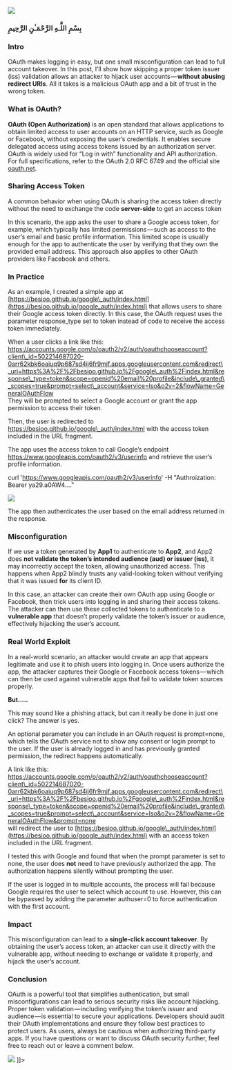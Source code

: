 ![](https://cdn-images-1.medium.com/max/1024/1*v_MYqiBJRuorhswKKhl_KA.png)

### بِسْمِ اللَّـهِ الرَّحْمَـٰنِ الرَّحِيمِ

### Intro

OAuth makes logging in easy, but one small misconfiguration can lead to full account takeover. In this post, I’ll show how skipping a proper token issuer (iss) validation allows an attacker to hijack user accounts — **without abusing redirect URIs**. All it takes is a malicious OAuth app and a bit of trust in the wrong token.

### What is OAuth?

**OAuth (Open Authorization)** is an open standard that allows applications to obtain limited access to user accounts on an HTTP service, such as Google or Facebook, without exposing the user’s credentials. It enables secure delegated access using access tokens issued by an authorization server. OAuth is widely used for “Log in with” functionality and API authorization. For full specifications, refer to the OAuth 2.0 RFC 6749 and the official site [oauth.net](https://oauth.net/).

### Sharing Access Token

A common behavior when using OAuth is sharing the access token directly without the need to exchange the code **server-side** to get an access token

In this scenario, the app asks the user to share a Google access token, for example, which typically has limited permissions — such as access to the user’s email and basic profile information. This limited scope is usually enough for the app to authenticate the user by verifying that they own the provided email address. This approach also applies to other OAuth providers like Facebook and others.

### In Practice

As an example, I created a simple app at [https://besioo.github.io/google\_auth/index.html](https://besioo.github.io/google_auth/index.html) that allows users to share their Google access token directly. In this case, the OAuth request uses the parameter response\_type set to token instead of code to receive the access token immediately.

When a user clicks a link like this: https://accounts.google.com/o/oauth2/v2/auth/oauthchooseaccount?client\_id=502214687020-0arr62kbk6oaiuq9p687sd4ij6fr9mjf.apps.googleusercontent.com&redirect\_uri=https%3A%2F%2Fbesioo.github.io%2Fgoogle\_auth%2Findex.html&response\_type=token&scope=openid%20email%20profile&include\_granted\_scopes=true&prompt=select\_account&service=lso&o2v=2&flowName=GeneralOAuthFlow  
They will be prompted to select a Google account or grant the app permission to access their token.

Then, the user is redirected to https://besioo.github.io/google\_auth/index.html with the access token included in the URL fragment.

The app uses the access token to call Google’s endpoint https://www.googleapis.com/oauth2/v3/userinfo and retrieve the user’s profile information.

curl 'https://www.googleapis.com/oauth2/v3/userinfo' -H "Authroization: Bearer ya29.a0AW4...."

![](https://cdn-images-1.medium.com/max/1024/1*abbpnqiM8IYQG4-sXto5NA.png)

The app then authenticates the user based on the email address returned in the response.

### Misconfiguration

If we use a token generated by **App1** to authenticate to **App2**, and App2 does **not validate the token’s intended audience (aud) or issuer (iss)**, it may incorrectly accept the token, allowing unauthorized access. This happens when App2 blindly trusts any valid-looking token without verifying that it was issued **for** its client ID.

In this case, an attacker can create their own OAuth app using Google or Facebook, then trick users into logging in and sharing their access tokens. The attacker can then use these collected tokens to authenticate to a **vulnerable app** that doesn’t properly validate the token’s issuer or audience, effectively hijacking the user’s account.

### Real World Exploit

In a real-world scenario, an attacker would create an app that appears legitimate and use it to phish users into logging in. Once users authorize the app, the attacker captures their Google or Facebook access tokens — which can then be used against vulnerable apps that fail to validate token sources properly.

**But…..**

This may sound like a phishing attack, but can it really be done in just one click? The answer is yes.

An optional parameter you can include in an OAuth request is prompt=none, which tells the OAuth service not to show any consent or login prompt to the user. If the user is already logged in and has previously granted permission, the redirect happens automatically.

A link like this:  
https://accounts.google.com/o/oauth2/v2/auth/oauthchooseaccount?client\_id=502214687020-0arr62kbk6oaiuq9p687sd4ij6fr9mjf.apps.googleusercontent.com&redirect\_uri=https%3A%2F%2Fbesioo.github.io%2Fgoogle\_auth%2Findex.html&response\_type=token&scope=openid%20email%20profile&include\_granted\_scopes=true&prompt=select\_account&service=lso&o2v=2&flowName=GeneralOAuthFlow&prompt=none  
will redirect the user to [https://besioo.github.io/google\_auth/index.html](https://besioo.github.io/google_auth/index.html) with an access token included in the URL fragment.

I tested this with Google and found that when the prompt parameter is set to none, the user does **not** need to have previously authorized the app. The authorization happens silently without prompting the user.

If the user is logged in to multiple accounts, the process will fail because Google requires the user to select which account to use. However, this can be bypassed by adding the parameter authuser=0 to force authentication with the first account.

### Impact

This misconfiguration can lead to a **single-click account takeover**. By obtaining the user’s access token, an attacker can use it directly with the vulnerable app, without needing to exchange or validate it properly, and hijack the user’s account.

### **Conclusion**

OAuth is a powerful tool that simplifies authentication, but small misconfigurations can lead to serious security risks like account hijacking. Proper token validation — including verifying the token’s issuer and audience — is essential to secure your applications. Developers should audit their OAuth implementations and ensure they follow best practices to protect users. As users, always be cautious when authorizing third-party apps. If you have questions or want to discuss OAuth security further, feel free to reach out or leave a comment below.

![](https://medium.com/_/stat?event=post.clientViewed&referrerSource=full_rss&postId=e287680a15cb) \]\]>
